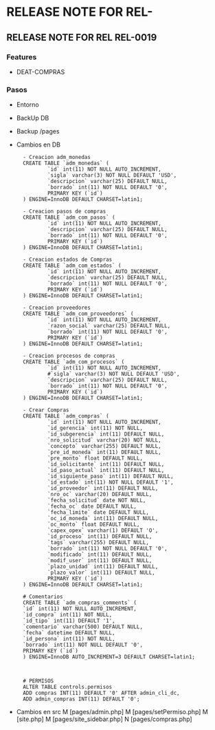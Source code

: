 # RELEASE NOTE FOR REL-

## RELEASE NOTE FOR REL REL-0019

### Features

- DEAT-COMPRAS

### Pasos

- Entorno
- BackUp DB
- Backup /pages
- Cambios en DB

        - Creacion adm_monedas
        CREATE TABLE `adm_monedas` (
                `id` int(11) NOT NULL AUTO_INCREMENT,
                `sigla` varchar(3) NOT NULL DEFAULT 'USD',
                `descripcion` varchar(25) DEFAULT NULL,
                `borrado` int(11) NOT NULL DEFAULT '0',
                PRIMARY KEY (`id`)
        ) ENGINE=InnoDB DEFAULT CHARSET=latin1;

        - Creacion pasos de compras
        CREATE TABLE `adm_com_pasos` (
                `id` int(11) NOT NULL AUTO_INCREMENT,
                `descripcion` varchar(25) DEFAULT NULL,
                `borrado` int(11) NOT NULL DEFAULT '0',
                PRIMARY KEY (`id`)
        ) ENGINE=InnoDB DEFAULT CHARSET=latin1;

        - Creacion estados de Compras
        CREATE TABLE `adm_com_estados` (
                `id` int(11) NOT NULL AUTO_INCREMENT,
                `descripcion` varchar(25) DEFAULT NULL,
                `borrado` int(11) NOT NULL DEFAULT '0',
                PRIMARY KEY (`id`)
        ) ENGINE=InnoDB DEFAULT CHARSET=latin1;  

        - Creacion proveedores
        CREATE TABLE `adm_com_proveedores` (
                `id` int(11) NOT NULL AUTO_INCREMENT,
                `razon_social` varchar(25) DEFAULT NULL,
                `borrado` int(11) NOT NULL DEFAULT '0',
                PRIMARY KEY (`id`)
        ) ENGINE=InnoDB DEFAULT CHARSET=latin1;      
        
        - Creacion procesos de compras
        CREATE TABLE `adm_com_procesos` (
                `id` int(11) NOT NULL AUTO_INCREMENT,
                #`sigla` varchar(3) NOT NULL DEFAULT 'USD',
                `descripcion` varchar(25) DEFAULT NULL,
                `borrado` int(11) NOT NULL DEFAULT '0',
                PRIMARY KEY (`id`)
        ) ENGINE=InnoDB DEFAULT CHARSET=latin1;

        - Crear Compras
        CREATE TABLE `adm_compras` (
                `id` int(11) NOT NULL AUTO_INCREMENT,
                `id_gerencia` int(11) NOT NULL,
                `id_subgerencia` int(11) DEFAULT NULL,
                `nro_solicitud` varchar(20) NOT NULL,
                `concepto` varchar(255) DEFAULT NULL,
                `pre_id_moneda` int(11) DEFAULT NULL,
                `pre_monto` float DEFAULT NULL,
                `id_solicitante` int(11) DEFAULT NULL,
                `id_paso_actual` int(11) DEFAULT NULL,
                `id_siguiente_paso` int(11) DEFAULT NULL,
                `id_estado` int(11) NOT NULL DEFAULT '1',
                `id_proveedor` int(11) DEFAULT NULL,
                `nro_oc` varchar(20) DEFAULT NULL,
                `fecha_solicitud` date NOT NULL,
                `fecha_oc` date DEFAULT NULL,
                `fecha_limite` date DEFAULT NULL,
                `oc_id_moneda` int(11) DEFAULT NULL,
                `oc_monto` float DEFAULT NULL,
                `capex_opex` varchar(1) DEFAULT 'O',
                `id_proceso` int(11) DEFAULT NULL,
                `tags` varchar(255) DEFAULT NULL,
                `borrado` int(11) NOT NULL DEFAULT '0',
                `modificado` int(11) DEFAULT NULL,
                `modif_user` int(11) DEFAULT NULL,
                `plazo_unidad` int(11) DEFAULT NULL,
                `plazo_valor` int(11) DEFAULT NULL,
                PRIMARY KEY (`id`)
        ) ENGINE=InnoDB DEFAULT CHARSET=latin1;

        # Comentarios
        CREATE TABLE `adm_compras_comments` (
        `id` int(11) NOT NULL AUTO_INCREMENT,
        `id_compra` int(11) NOT NULL,
        `id_tipo` int(11) DEFAULT '1',
        `comentario` varchar(500) DEFAULT NULL,
        `fecha` datetime DEFAULT NULL,
        `id_persona` int(11) NOT NULL,
        `borrado` int(11) NOT NULL DEFAULT '0',
        PRIMARY KEY (`id`)
        ) ENGINE=InnoDB AUTO_INCREMENT=3 DEFAULT CHARSET=latin1;



        # PERMISOS
        ALTER TABLE controls.permisos
        ADD compras INT(11) DEFAULT '0' AFTER admin_cli_dc,
        ADD admin_compras INT(11) DEFAULT '0';


- Cambios en src
    M [pages/admin.php]
    M [pages/setPermiso.php]
    M [site.php]
    M [pages/site_sidebar.php]
    N [pages/compras.php]
